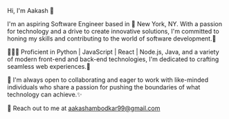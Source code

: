 Hi, I'm Aakash 👋

I'm an aspiring Software Engineer based in 📍 New York, NY. With a passion for technology and a drive to create innovative solutions, I'm committed to honing my skills and contributing to the world of software development.🔗

👨🏼‍💻 Proficient in Python | JavaScript | React | Node.js, Java, and a variety of modern front-end and back-end technologies, I'm dedicated to crafting seamless web experiences.🚀

🤝 I'm always open to collaborating and eager to work with like-minded individuals who share a passion for pushing the boundaries of what technology can achieve.✨

📨 Reach out to me at aakashambodkar99@gmail.com

  
